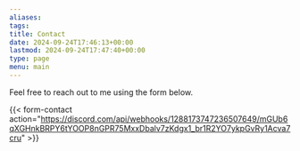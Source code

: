 ```yaml
---
aliases: 
tags: 
title: Contact
date: 2024-09-24T17:46:13+00:00
lastmod: 2024-09-24T17:47:40+00:00
type: page
menu: main
---
```


Feel free to reach out to me using the form below.

{{< form-contact action="https://discord.com/api/webhooks/1288173747236507649/mGUb6qXGHnkBRPY6tYOOP8nGPR75MxxDbalv7zKdgx1_br1R2YO7ykpGvRy1Acva7cru" >}}
